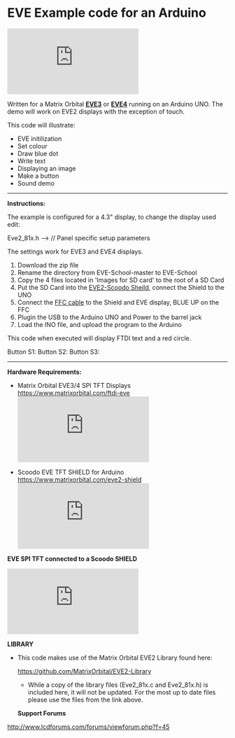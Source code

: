 # EVE Example code for an Arduino
  
![alt text](https://www.lcdforums.com/forums/download/file.php?id=1433)

Written for a Matrix Orbital [**EVE3**](https://www.matrixorbital.com/ftdi-eve/eve-bt815-bt816) or [**EVE4**](https://www.matrixorbital.com/ftdi-eve/eve-bt817-bt818) running on an Arduino UNO. The demo will work on EVE2 displays with the exception of touch.

This code will illustrate:
* EVE initilization
* Set colour
* Draw blue dot
* Write text
* Displaying an image
* Make a button
* Sound demo
------------------------------------------------------------------

**Instructions:**

The example is configured for a 4.3" display, to change the display used edit:

Eve2_81x.h --> // Panel specific setup parameters

The settings work for EVE3 and EVE4 displays.

1. Download the zip file
2. Rename the directory from EVE-School-master to EVE-School
3. Copy the 4 files located in 'Images for SD card' to the root of a SD Card
4. Put the SD Card into the [EVE2-Scoodo Sheild](https://www.matrixorbital.com/eve2-shield), connect the Shield to the UNO
5. Connect the [FFC cable](https://www.matrixorbital.com/ffc-20-pin) to the Shield and EVE display, BLUE UP on the FFC
6. Plugin the USB to the Arduino UNO and Power to the barrel jack
7. Load the INO file, and upload the program to the Arduino

This code when executed will display FTDI text and a red circle.


Button S1:
Button S2:
Button S3:


  
------------------------------------------------------------------

**Hardware Requirements:**

- Matrix Orbital EVE3/4 SPI TFT Displays
  https://www.matrixorbital.com/ftdi-eve  
![alt text](https://www.lcdforums.com/forums/download/file.php?id=1433)
  
  
-  Scoodo EVE TFT SHIELD for Arduino
  https://www.matrixorbital.com/eve2-shield  
![alt text](https://www.lcdforums.com/forums/download/file.php?id=1432)


 **EVE SPI TFT connected to a Scoodo SHIELD**
 
![alt text](https://www.lcdforums.com/forums/download/file.php?id=1430)

**LIBRARY**
- This code makes use of the Matrix Orbital EVE2 Library found here: 

  https://github.com/MatrixOrbital/EVE2-Library

  - While a copy of the library files (Eve2_81x.c and Eve2_81x.h) is included here, it will not be updated. For the most up to date files please use the files from the link above.

  **Support Forums**
 
 http://www.lcdforums.com/forums/viewforum.php?f=45
  

  


